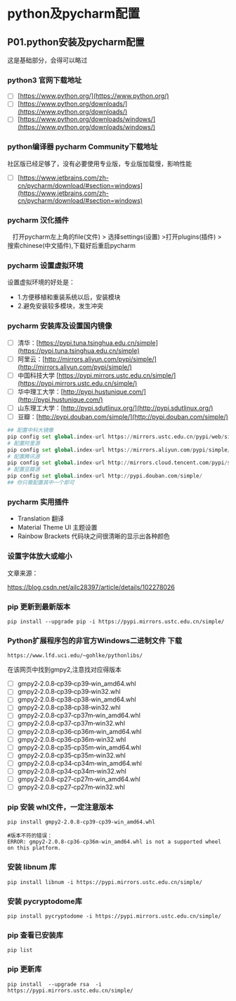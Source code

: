 # python及pycharm配置

## P01.python安装及pycharm配置

这是基础部分，会得可以略过

### python3 官网下载地址

* [ ]  [https://www.python.org/](https://www.python.org/)
* [ ]  [https://www.python.org/downloads/](https://www.python.org/downloads/)
* [ ]  [https://www.python.org/downloads/windows/](https://www.python.org/downloads/windows/)

### python编译器 pycharm Community下载地址

社区版已经足够了，没有必要使用专业版，专业版加载慢，影响性能

* [ ]  [https://www.jetbrains.com/zh-cn/pycharm/download/#section=windows](https://www.jetbrains.com/zh-cn/pycharm/download/#section=windows)

### pycharm 汉化插件

   打开pycharm左上角的file(文件) > 选择settings(设置) >打开plugins(插件) > 搜索chinese(中文插件),下载好后重启pycharm

### pycharm 设置虚拟环境

设置虚拟环境的好处是：

* 1.方便移植和重装系统以后，安装模块
* 2.避免安装较多模块，发生冲突

### pycharm 安装库及设置国内镜像

* [ ]  清华：[https://pypi.tuna.tsinghua.edu.cn/simple](https://pypi.tuna.tsinghua.edu.cn/simple)
* [ ]  阿里云：[http://mirrors.aliyun.com/pypi/simple/](http://mirrors.aliyun.com/pypi/simple/)
* [ ]  中国科技大学 [https://pypi.mirrors.ustc.edu.cn/simple/](https://pypi.mirrors.ustc.edu.cn/simple/)
* [ ]  华中理工大学：[http://pypi.hustunique.com/](http://pypi.hustunique.com/)
* [ ]  山东理工大学：[http://pypi.sdutlinux.org/](http://pypi.sdutlinux.org/)
* [ ]  豆瓣：[http://pypi.douban.com/simple/](http://pypi.douban.com/simple/)

```python
## 配置中科大镜像
pip config set global.index-url https://mirrors.ustc.edu.cn/pypi/web/simple
# 配置阿里源
pip config set global.index-url https://mirrors.aliyun.com/pypi/simple/
# 配置腾讯源
pip config set global.index-url http://mirrors.cloud.tencent.com/pypi/simple
# 配置豆瓣源
pip config set global.index-url http://pypi.douban.com/simple/
## 你只需配置其中一个即可
```


### pycharm 实用插件

* Translation 翻译
* Material Theme UI 主题设置
* Rainbow Brackets 代码块之间很清晰的显示出各种颜色

### 设置字体放大或缩小

文章来源：

https://blog.csdn.net/ailc28397/article/details/102278026


### pip 更新到最新版本

```
pip install --upgrade pip -i https://pypi.mirrors.ustc.edu.cn/simple/
```

### Python扩展程序包的非官方Windows二进制文件 下载

```
https://www.lfd.uci.edu/~gohlke/pythonlibs/
```

在该网页中找到gmpy2,注意找对应得版本

- [ ]  gmpy2‑2.0.8‑cp39‑cp39‑win_amd64.whl
- [ ]  gmpy2‑2.0.8‑cp39‑cp39‑win32.whl
- [ ]  gmpy2‑2.0.8‑cp38‑cp38‑win_amd64.whl
- [ ]  gmpy2‑2.0.8‑cp38‑cp38‑win32.whl
- [ ]  gmpy2‑2.0.8‑cp37‑cp37m‑win_amd64.whl
- [ ]  gmpy2‑2.0.8‑cp37‑cp37m‑win32.whl
- [ ]  gmpy2‑2.0.8‑cp36‑cp36m‑win_amd64.whl
- [ ]  gmpy2‑2.0.8‑cp36‑cp36m‑win32.whl
- [ ]  gmpy2‑2.0.8‑cp35‑cp35m‑win_amd64.whl
- [ ]  gmpy2‑2.0.8‑cp35‑cp35m‑win32.whl
- [ ]  gmpy2‑2.0.8‑cp34‑cp34m‑win_amd64.whl
- [ ]  gmpy2‑2.0.8‑cp34‑cp34m‑win32.whl
- [ ]  gmpy2‑2.0.8‑cp27‑cp27m‑win_amd64.whl
- [ ]  gmpy2‑2.0.8‑cp27‑cp27m‑win32.whl

### pip 安装 whl文件，一定注意版本

```
pip install gmpy2‑2.0.8‑cp39‑cp39‑win_amd64.whl
```

```
#版本不符的错误：
ERROR: gmpy2-2.0.8-cp36-cp36m-win_amd64.whl is not a supported wheel on this platform.
```

### 安装 libnum 库

```
pip install libnum -i https://pypi.mirrors.ustc.edu.cn/simple/
```

### 安装 pycryptodome库

```
pip install pycryptodome -i https://pypi.mirrors.ustc.edu.cn/simple/
```

### pip 查看已安装库
```
pip list
```
### pip 更新库

```
pip install  --upgrade rsa  -i https://pypi.mirrors.ustc.edu.cn/simple/
```
